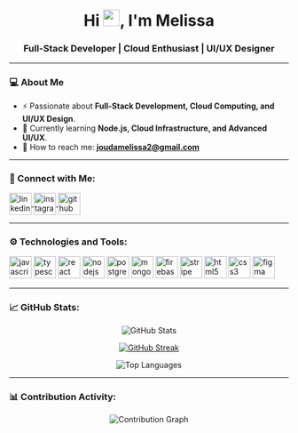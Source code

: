 <h1 align="center">Hi <img src="https://raw.githubusercontent.com/MartinHeinz/MartinHeinz/master/wave.gif" width="30px" height="30px">, I'm Melissa</h1>
<h3 align="center">Full-Stack Developer | Cloud Enthusiast | UI/UX Designer</h3>

---
### 💻 About Me 
- ⚡ Passionate about **Full-Stack Development, Cloud Computing, and UI/UX Design**.  
- 🌱 Currently learning **Node.js, Cloud Infrastructure, and Advanced UI/UX**.  
- 📮 How to reach me: **[joudamelissa2@gmail.com](mailto:joudamelissa2@gmail.com)**  

---
### 🤝 Connect with Me:
<p align="left">
    <a href= "https://www.linkedin.com/in/melissa-jouda-962548296/?trk=public-profile-join-page" target="_blank">
        <img align="center" src="https://img.icons8.com/color/48/000000/linkedin.png" alt="linkedin" height="40" width="40" />
    </a>
    <a href="https://www.instagram.com/e_meli_s/" target="_blank">
        <img align="center" src="https://img.icons8.com/fluent/48/000000/instagram-new.png" alt="instagram" height="40" width="40" />
    </a>
    <a href="https://github.com/Emelissa1266/Emelissa1266/" target="_blank">
        <img align="center" src="https://img.icons8.com/color/48/000000/github--v1.png" alt="github" height="40" width="40" />
    </a>
</p>

---
### ⚙️ Technologies and Tools:
<p align="left">
    <img src="https://img.icons8.com/color/48/000000/javascript.png" alt="javascript" width="40" height="40"/>
    <img src="https://img.icons8.com/color/48/000000/typescript.png" alt="typescript" width="40" height="40"/>
    <img src="https://img.icons8.com/officel/40/react.png" alt="react" width="40" height="40"/>
    <img src="https://img.icons8.com/color/48/000000/nodejs.png" alt="nodejs" width="40" height="40"/>
    <img src="https://img.icons8.com/color/48/000000/postgreesql.png" alt="postgresql" width="40" height="40"/>
    <img src="https://img.icons8.com/color/48/000000/mongodb.png" alt="mongodb" width="40" height="40"/>
    <img src="https://img.icons8.com/color/48/000000/firebase.png" alt="firebase" width="40" height="40"/>
    <img src="https://img.icons8.com/color/48/000000/stripe.png" alt="stripe" width="40" height="40"/>
    <img src="https://img.icons8.com/color/48/000000/html-5.png" alt="html5" width="40" height="40"/>
    <img src="https://img.icons8.com/color/48/000000/css3.png" alt="css3" width="40" height="40"/>
    <img src="https://img.icons8.com/color/48/000000/figma.png" alt="figma" width="40" height="40"/>
</p>

---
### 📈 GitHub Stats:
<p align="center">
    <img src="https://github-readme-stats.vercel.app/api?username=YourGitHubUsername&show_icons=true&theme=radical&hide_border=true" alt="GitHub Stats" />
</p>
<p align="center">
    <a href="https://git.io/streak-stats">
        <img src="https://streak-stats.demolab.com?user=YourGitHubUsername&theme=radical&hide_border=true" alt="GitHub Streak" />
    </a>
</p>
<p align="center">
    <img src="https://github-readme-stats.vercel.app/api/top-langs/?username=YourGitHubUsername&layout=compact&theme=radical&hide_border=true" alt="Top Languages" />
</p>

---
### 📊 Contribution Activity:
<p align="center">
    <img src="https://github-profile-summary-cards.vercel.app/api/cards/profile-details?username=YourGitHubUsername&theme=radical" alt="Contribution Graph"/>
</p>
